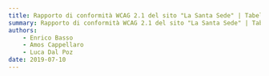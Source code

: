 ```yaml
---
title: Rapporto di conformità WCAG 2.1 del sito "La Santa Sede" | Tabelle riassuntive
summary: Rapporto di conformità WCAG 2.1 del sito "La Santa Sede" | Tabelle riassuntive.
authors:
    - Enrico Basso
    - Amos Cappellaro
    - Luca Dal Poz
date: 2019-07-10
---
```

